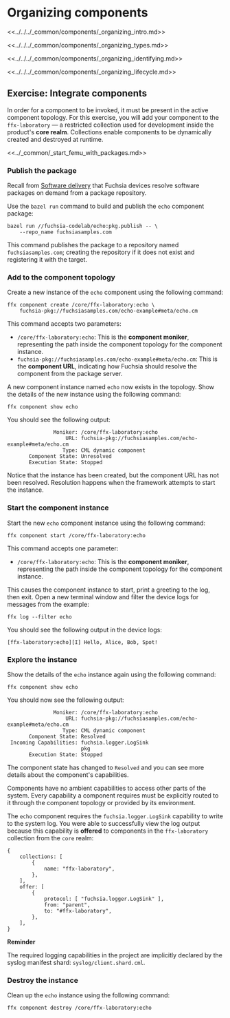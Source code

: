 # Organizing components

<<../../../_common/components/_organizing_intro.md>>

<<../../../_common/components/_organizing_types.md>>

<<../../../_common/components/_organizing_identifying.md>>

<<../../../_common/components/_organizing_lifecycle.md>>

## Exercise: Integrate components

In order for a component to be invoked, it must be present in the active
component topology. For this exercise, you will add your component to the
`ffx-laboratory` — a restricted collection used for development inside the
product's **core realm**. Collections enable components to be dynamically
created and destroyed at runtime.

<<../_common/_start_femu_with_packages.md>>

### Publish the package

Recall from [Software delivery](/get-started/sdk/learn/intro/packages.md)
that Fuchsia devices resolve software packages on demand from a package repository.

Use the `bazel run` command to build and publish the `echo` component package:

```posix-terminal
bazel run //fuchsia-codelab/echo:pkg.publish -- \
    --repo_name fuchsiasamples.com
```

This command publishes the package to a repository named `fuchsiasamples.com`;
creating the repository if it does not exist and registering it with the target.

### Add to the component topology

Create a new instance of the `echo` component using the following command:

```posix-terminal
ffx component create /core/ffx-laboratory:echo \
    fuchsia-pkg://fuchsiasamples.com/echo-example#meta/echo.cm
```

This command accepts two parameters:

* `/core/ffx-laboratory:echo`: This is the **component moniker**,
  representing the path inside the component topology for the component instance.
* `fuchsia-pkg://fuchsiasamples.com/echo-example#meta/echo.cm`: This is the
 **component URL**, indicating how Fuchsia should resolve the component from the
 package server.

A new component instance named `echo` now exists in the topology. Show the
details of the new instance using the following command:

```posix-terminal
ffx component show echo
```

You should see the following output:

```none {:.devsite-disable-click-to-copy}
               Moniker: /core/ffx-laboratory:echo
                   URL: fuchsia-pkg://fuchsiasamples.com/echo-example#meta/echo.cm
                  Type: CML dynamic component
       Component State: Unresolved
       Execution State: Stopped
```

Notice that the instance has been created, but the component URL has not been
resolved. Resolution happens when the framework attempts to start the instance.

### Start the component instance

Start the new `echo` component instance using the following command:

```posix-terminal
ffx component start /core/ffx-laboratory:echo
```

This command accepts one parameter:

* `/core/ffx-laboratory:echo`: This is the **component moniker**,
  representing the path inside the component topology for the component instance.

This causes the component instance to start, print a greeting to the log,
then exit. Open a new terminal window and filter the device logs for messages
from the example:

```posix-terminal
ffx log --filter echo
```

You should see the following output in the device logs:

```none {:.devsite-disable-click-to-copy}
[ffx-laboratory:echo][I] Hello, Alice, Bob, Spot!
```

### Explore the instance

Show the details of the `echo` instance again using the following command:

```posix-terminal
ffx component show echo
```

You should now see the following output:

```none {:.devsite-disable-click-to-copy}
               Moniker: /core/ffx-laboratory:echo
                   URL: fuchsia-pkg://fuchsiasamples.com/echo-example#meta/echo.cm
                  Type: CML dynamic component
       Component State: Resolved
 Incoming Capabilities: fuchsia.logger.LogSink
                        pkg
       Execution State: Stopped
```

The component state has changed to `Resolved` and you can see more details
about the component's capabilities.

Components have no ambient capabilities to access other parts of the system.
Every capability a component requires must be explicitly routed to it through
the component topology or provided by its environment.

The `echo` component requires the `fuchsia.logger.LogSink` capability to
write to the system log. You were able to successfully view the log output
because this capability is **offered** to components in the `ffx-laboratory`
collection from the `core` realm:

```json5 {:.devsite-disable-click-to-copy}
{
    collections: [
        {
            name: "ffx-laboratory",
        },
    ],
    offer: [
        {
            protocol: [ "fuchsia.logger.LogSink" ],
            from: "parent",
            to: "#ffx-laboratory",
        },
    ],
}
```

<aside class="key-point">
  <b>Reminder</b>
  <p>The required logging capabilities in the project are implicitly declared by
  the syslog manifest shard: <code>syslog/client.shard.cml</code>.
</aside>

### Destroy the instance

Clean up the `echo` instance using the following command:

```posix-terminal
ffx component destroy /core/ffx-laboratory:echo
```
